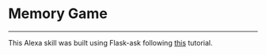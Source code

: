 # Memory Game

- - - -

This Alexa skill was built using Flask-ask following [this](https://developer.amazon.com/public/community/post/Tx14R0IYYGH3SKT/Flask-Ask-A-New-Python-Framework-for-Rapid-Alexa-Skills-Kit-Development) tutorial.